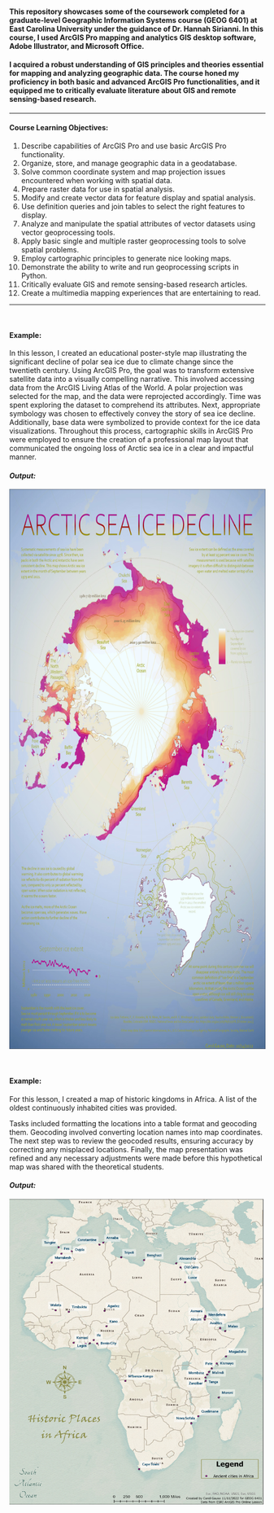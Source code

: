 
#### This repository showcases some of the coursework completed for a graduate-level Geographic Information Systems course (GEOG 6401) at East Carolina University under the guidance of Dr. Hannah Sirianni. In this course, I used ArcGIS Pro mapping and analytics GIS desktop software, Adobe Illustrator, and Microsoft Office. 
#### I acquired a robust understanding of GIS principles and theories essential for mapping and analyzing geographic data. The course honed my proficiency in both basic and advanced ArcGIS Pro functionalities, and it equipped me to critically evaluate literature about GIS and remote sensing-based research.

--- 

#### Course Learning Objectives: 
1. Describe capabilities of ArcGIS Pro and use basic ArcGIS Pro functionality. 
2. Organize, store, and manage geographic data in a geodatabase.
3. Solve common coordinate system and map projection issues encountered when working with spatial data.
4. Prepare raster data for use in spatial analysis.
5. Modify and create vector data for feature display and spatial analysis.
6. Use definition queries and join tables to select the right features to display.
7. Analyze and manipulate the spatial attributes of vector datasets using vector geoprocessing tools.
8. Apply basic single and multiple raster geoprocessing tools to solve spatial problems.
9. Employ cartographic principles to generate nice looking maps.
10. Demonstrate the ability to write and run geoprocessing scripts in Python. 
11. Critically evaluate GIS and remote sensing-based research articles.
12. Create a multimedia mapping experiences that are entertaining to read.

---
&nbsp;
#### Example:
In this lesson, I created an educational poster-style map illustrating the significant decline of polar sea ice due to climate change since the twentieth century. Using ArcGIS Pro, the goal was to transform extensive satellite data into a visually compelling narrative.
This involved accessing data from the ArcGIS Living Atlas of the World. A polar projection was selected for the map, and the data were reprojected accordingly. Time was spent exploring the dataset to comprehend its attributes. Next, appropriate symbology was chosen to effectively convey the story of sea ice decline. Additionally, base data were symbolized to provide context for the ice data visualizations.
Throughout this process, cartographic skills in ArcGIS Pro were employed to ensure the creation of a professional map layout that communicated the ongoing loss of Arctic sea ice in a clear and impactful manner.

#### *Output:*
<img src="https://github.com/gausec/GIS/blob/main/Results/Module8_CarolGause.jpg" width="900" height="1100">

&nbsp;

#### Example:
For this lesson, I created a map of historic kingdoms in Africa. A list of the oldest continuously inhabited cities was provided.

Tasks included formatting the locations into a table format and geocoding them. Geocoding involved converting location names into map coordinates. The next step was to review the geocoded results, ensuring accuracy by correcting any misplaced locations. Finally, the map presentation was refined and any necessary adjustments were made before this hypothetical map was shared with the theoretical students.
#### *Output:*
<img src="https://github.com/gausec/GIS/blob/main/Results/Module12_CarolGause.jpg" width="500" height="600">
